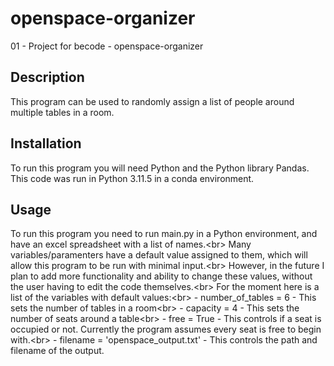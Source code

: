 # openspace-organizer
01 - Project for becode - openspace-organizer

## Description

This program can be used to randomly assign a list of people around multiple tables in a room.

## Installation

To run this program you will need Python and the Python library Pandas.
This code was run in Python 3.11.5 in a conda environment.

## Usage

To run this program you need to run main.py in a Python environment, and have an excel spreadsheet with a list of names.\<br>
Many variables/paramenters have a default value assigned to them, which will allow this program to be run with minimal input.\<br>
However, in the future I plan to add more functionality and ability to change these values, without the user having to edit the code themselves.\<br>
For the moment here is a list of the variables with default values:\<br>
    - number_of_tables = 6 - This sets the number of tables in a room\<br>
    - capacity = 4 - This sets the number of seats around a table\<br>
    - free = True - This controls if a seat is occupied or not. Currently the program assumes every seat is free to begin with.\<br>
    - filename = 'openspace_output.txt' - This controls the path and filename of the output.
